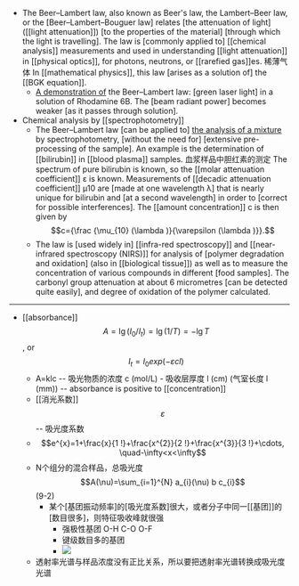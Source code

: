 - The Beer–Lambert law, also known as Beer's law, the Lambert–Beer law, or the [Beer–Lambert–Bouguer law] relates [the attenuation of light]([[light attenuation]]) [to the properties of the material] [through which the light is travelling]. The law is [commonly applied to] [[chemical analysis]] measurements and used in understanding [[light attenuation]] in [[physical optics]], for photons, neutrons, or [[rarefied gas]]es. 稀薄气体 In [[mathematical physics]], this law [arises as a solution of] the [[BGK equation]].
    - [A demonstration of](https://en.wikipedia.org/wiki/File:Beer%E2%80%93Lambert_law_in_solution.JPG) the Beer–Lambert law: [green laser light] in a solution of Rhodamine 6B. The [beam radiant power] becomes weaker [as it passes through solution].
- Chemical analysis by [[spectrophotometry]]
    - The Beer–Lambert law [can be applied to] [the analysis of a mixture]([[mixture]]) by spectrophotometry, [without the need for] [extensive pre-processing of the sample]. An example is the determination of [[bilirubin]] in [[blood plasma]] samples. 血浆样品中胆红素的测定 The spectrum of pure bilirubin is known, so the [[molar attenuation coefficient]] ε is known. Measurements of [[decadic attenuation coefficient]] μ10 are [made at one wavelength λ] that is nearly unique for bilirubin and [at a second wavelength] in order to [correct for possible interferences]. The [[amount concentration]] c is then given by $$c={\frac  {\mu_{10} (\lambda )}{\varepsilon (\lambda )}}.$$
    - The law is [used widely in] [[infra-red spectroscopy]] and [[near-infrared spectroscopy (NIRS)]] for analysis of [polymer degradation and oxidation] (also in [[biological tissue]]) as well as to measure the concentration of various compounds in different [food samples]. The carbonyl group attenuation at about 6 micrometres [can be detected quite easily], and degree of oxidation of the polymer calculated.
- ---
- [[absorbance]] $$A=\lg \left(I_{0} / I_{t}\right)=\lg (1 / T)=-\lg T$$, or $$I_{t} = I_{0} exp(-\varepsilon cl)$$ 
    - A=klc -- 吸光物质的浓度 c (mol/L) - 吸收层厚度 l (cm) (气室长度 l (mm)) -- absorbance is positive to [[concentration]]
    - [[消光系数]] $$\varepsilon$$ -- 吸光度系数
    - $$e^{x}=1+\frac{x}{1 !}+\frac{x^{2}}{2 !}+\frac{x^{3}}{3 !}+\cdots, \quad-\infty<x<\infty$$
    - N个组分的混合样品，总吸光度 $$A(\nu)=\sum_{i=1}^{N} a_{i}(\nu) b c_{i}$$ (9-2)
        - 某个[基团振动频率]的[吸光度系数]很大，或者分子中同一[[基团]]的[数目很多]，则特征吸收峰就很强
            - 强极性基团 O-H C-O O-F
            - 键级数目多的基团 
            - ![](https://firebasestorage.googleapis.com/v0/b/firescript-577a2.appspot.com/o/imgs%2Fapp%2FXELiu-NovaKG%2Fa8xLP-gd9x.png?alt=media&token=6a78e912-f648-46b9-8614-e010af107831)
    - 透射率光谱与样品浓度没有正比关系，所以要把透射率光谱转换成吸光度光谱
